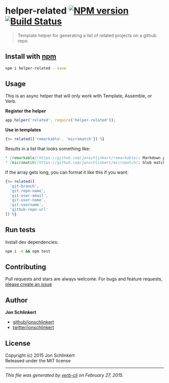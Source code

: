 # helper-related [![NPM version](https://badge.fury.io/js/helper-related.svg)](http://badge.fury.io/js/helper-related)  [![Build Status](https://travis-ci.org/jonschlinkert/helper-related.svg)](https://travis-ci.org/jonschlinkert/helper-related) 

> Template helper for generating a list of related projects on a github repo.

## Install with [npm](npmjs.org)

```bash
npm i helper-related --save
```

## Usage

This is an async helper that will only work with Template, Assemble, or Verb. 

**Register the helper**

```js
app.helper('related', require('helper-related'));
```

**Use in templates**



```js
{%= related(['remarkable', 'micromatch']) %}
```


Results in a list that looks something like:

```markdown
* [remarkable](https://github.com/jonschlinkert/remarkable): Markdown parser, done right. 100% Commonmark support, extensions, syntax plugins, high speed - all in one.
* [micromatch](https://github.com/jonschlinkert/micromatch): Glob matching for javascript/node.js. A faster alternative to minimatch (10-45x faster on avg), with all the features you're used to using in your Grunt and gulp tasks.
```


If the array gets long, you can format it like this if you want:

```js
{%= related([
  'git-branch', 
  'git-repo-name', 
  'git-user-email', 
  'git-user-name', 
  'git-username', 
  'github-repo-url'
]) %}   
```


## Run tests

Install dev dependencies:

```bash
npm i -d && npm test
```

## Contributing
Pull requests and stars are always welcome. For bugs and feature requests, [please create an issue](https://github.com/jonschlinkert/helper-related/issues)

## Author

**Jon Schlinkert**
 
+ [github/jonschlinkert](https://github.com/jonschlinkert)
+ [twitter/jonschlinkert](http://twitter.com/jonschlinkert) 

## License
Copyright (c) 2015 Jon Schlinkert  
Released under the MIT license

***

_This file was generated by [verb-cli](https://github.com/assemble/verb-cli) on February 27, 2015._
